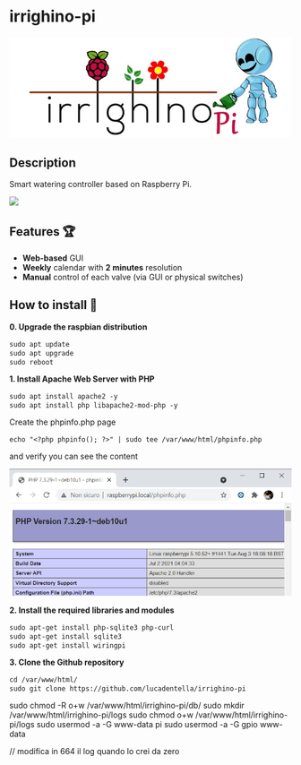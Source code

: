 
# irrighino-pi
![](https://github.com/lucadentella/irrighino-pi/raw/main/images/logo-pi.png)

## Description

Smart watering controller based on Raspberry Pi.

![](https://img.shields.io/badge/license-CC--BY--NC--SA-green)

## Features :trophy:

 - **Web-based** GUI
 - **Weekly** calendar with **2 minutes** resolution
 - **Manual** control of each valve (via GUI or physical switches)

## How to install :notebook:

**0. Upgrade the raspbian distribution**

    sudo apt update
    sudo apt upgrade
    sudo reboot

**1. Install Apache Web Server with PHP** 

	sudo apt install apache2 -y
	sudo apt install php libapache2-mod-php -y
	
Create the phpinfo.php page

	echo "<?php phpinfo(); ?>" | sudo tee /var/www/html/phpinfo.php
	
and verify you can see the content

![](https://github.com/lucadentella/irrighino-pi/raw/main/images/phpinfo.png)

**2. Install the required libraries and modules**

    sudo apt-get install php-sqlite3 php-curl
    sudo apt-get install sqlite3
    sudo apt-get install wiringpi

**3. Clone the Github repository**

    cd /var/www/html/
	sudo git clone https://github.com/lucadentella/irrighino-pi

sudo chmod -R o+w /var/www/html/irrighino-pi/db/
sudo mkdir /var/www/html/irrighino-pi/logs
sudo chmod o+w /var/www/html/irrighino-pi/logs
sudo usermod -a -G www-data pi
sudo usermod -a -G gpio www-data

// modifica in 664 il log quando lo crei da zero
